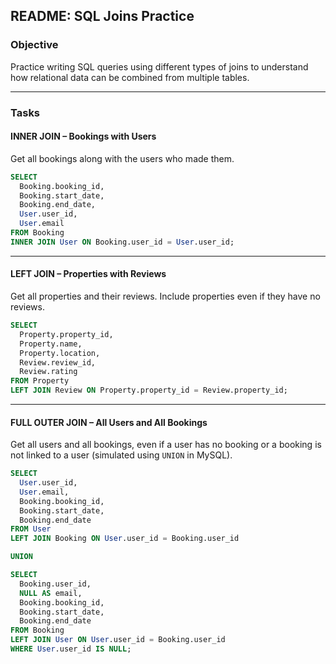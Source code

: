 ## README: SQL Joins Practice

### Objective

Practice writing SQL queries using different types of joins to understand how relational data can be combined from multiple tables.

---

### Tasks

#### INNER JOIN – Bookings with Users

Get all bookings along with the users who made them.

```sql
SELECT 
  Booking.booking_id,
  Booking.start_date,
  Booking.end_date,
  User.user_id,
  User.email
FROM Booking
INNER JOIN User ON Booking.user_id = User.user_id;
```

---

#### LEFT JOIN – Properties with Reviews

Get all properties and their reviews. Include properties even if they have no reviews.

```sql
SELECT 
  Property.property_id,
  Property.name,
  Property.location,
  Review.review_id,
  Review.rating
FROM Property
LEFT JOIN Review ON Property.property_id = Review.property_id;
```

---

#### FULL OUTER JOIN – All Users and All Bookings

Get all users and all bookings, even if a user has no booking or a booking is not linked to a user (simulated using `UNION` in MySQL).

```sql
SELECT 
  User.user_id,
  User.email,
  Booking.booking_id,
  Booking.start_date,
  Booking.end_date
FROM User
LEFT JOIN Booking ON User.user_id = Booking.user_id

UNION

SELECT 
  Booking.user_id,
  NULL AS email,
  Booking.booking_id,
  Booking.start_date,
  Booking.end_date
FROM Booking
LEFT JOIN User ON User.user_id = Booking.user_id
WHERE User.user_id IS NULL;
```
